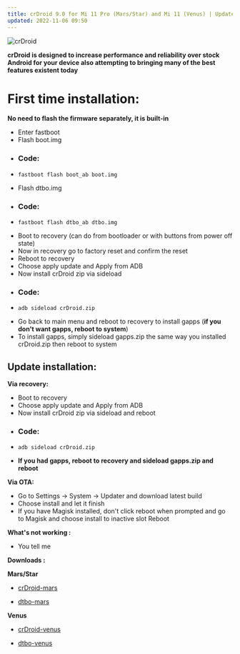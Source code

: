 ```yaml
---
title: crDroid 9.0 for Mi 11 Pro (Mars/Star) and Mi 11 (Venus) | Updated on November 06, 2022
updated: 2022-11-06 09:50
---
```


![crDroid](http://i.imgur.com/BE3pE0l.png)

**crDroid is designed to increase performance and reliability over stock Android for your device also attempting to bringing many of the best features existent today**

# First time installation:

**No need to flash the firmware separately, it is built-in**

 * Enter fastboot
 * Flash boot.img
 * ### Code:
 * ```
   fastboot flash boot_ab boot.img
   ```
 * Flash dtbo.img
 * ### Code:
 * ```
   fastboot flash dtbo_ab dtbo.img
   ```
 * Boot to recovery (can do from bootloader or with buttons from power off state)
 * Now in recovery go to factory reset and confirm the reset
 * Reboot to recovery
 * Choose apply update and Apply from ADB
 * Now install crDroid zip via sideload
 * ### Code:
 * ```
   adb sideload crDroid.zip
   ```
 * Go back to main menu and reboot to recovery to install gapps (**if you don't want gapps, reboot to system**)
 * To install gapps, simply sideload gapps.zip the same way you installed crDroid.zip then reboot to system

## Update installation:

**Via recovery:**
 * Boot to recovery
 * Choose apply update and Apply from ADB
 * Now install crDroid zip via sideload and reboot 
 * ### Code:
 * ```
   adb sideload crDroid.zip
   ```
 * **If you had gapps, reboot to recovery and sideload gapps.zip and reboot**


**Via OTA:**
 * Go to Settings -> System -> Updater and download latest build
 * Choose install and let it finish
 * If you have Magisk installed, don't click reboot when prompted and go to Magisk and choose install to inactive slot Reboot

**What's not working :**
 * You tell me

**Downloads :**

**Mars/Star**
 * [crDroid-mars](https://crdroid.net/mars/9)

 * [dtbo-mars](https://sourceforge.net/projects/crdroid/files/mars/9.x/kit/)

**Venus**
 * [crDroid-venus](https://crdroid.net/venus/9)

 * [dtbo-venus](https://sourceforge.net/projects/crdroid/files/venus/9.x/kit/)